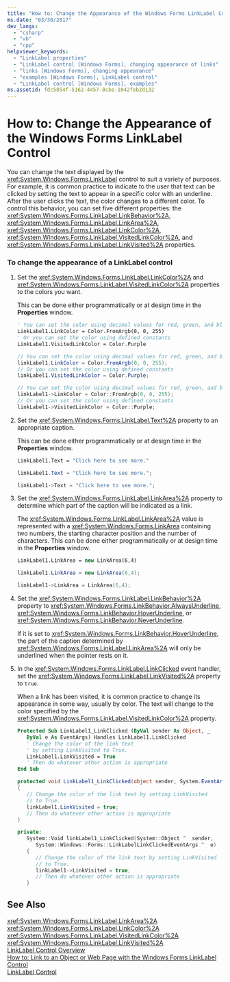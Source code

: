 ```yaml
---
title: "How to: Change the Appearance of the Windows Forms LinkLabel Control"
ms.date: "03/30/2017"
dev_langs: 
  - "csharp"
  - "vb"
  - "cpp"
helpviewer_keywords: 
  - "LinkLabel properties"
  - "LinkLabel control [Windows Forms], changing appearance of links"
  - "links [Windows Forms], changing appearance"
  - "examples [Windows Forms], LinkLabel control"
  - "LinkLabel control [Windows Forms], examples"
ms.assetid: fdc5854f-5162-4457-8cbe-1042feb2d132
---
```

# How to: Change the Appearance of the Windows Forms LinkLabel Control
You can change the text displayed by the <xref:System.Windows.Forms.LinkLabel> control to suit a variety of purposes. For example, it is common practice to indicate to the user that text can be clicked by setting the text to appear in a specific color with an underline. After the user clicks the text, the color changes to a different color. To control this behavior, you can set five different properties: the <xref:System.Windows.Forms.LinkLabel.LinkBehavior%2A>, <xref:System.Windows.Forms.LinkLabel.LinkArea%2A>, <xref:System.Windows.Forms.LinkLabel.LinkColor%2A>, <xref:System.Windows.Forms.LinkLabel.VisitedLinkColor%2A>, and <xref:System.Windows.Forms.LinkLabel.LinkVisited%2A> properties.  
  
### To change the appearance of a LinkLabel control  
  
1. Set the <xref:System.Windows.Forms.LinkLabel.LinkColor%2A> and <xref:System.Windows.Forms.LinkLabel.VisitedLinkColor%2A> properties to the colors you want.  
  
    This can be done either programmatically or at design time in the **Properties** window.  
  
   ```vb  
   ' You can set the color using decimal values for red, green, and blue  
   LinkLabel1.LinkColor = Color.FromArgb(0, 0, 255)  
   ' Or you can set the color using defined constants  
   LinkLabel1.VisitedLinkColor = Color.Purple  
   ```  
  
   ```csharp  
   // You can set the color using decimal values for red, green, and blue  
   linkLabel1.LinkColor = Color.FromArgb(0, 0, 255);  
   // Or you can set the color using defined constants  
   linkLabel1.VisitedLinkColor = Color.Purple;  
   ```  
  
   ```cpp  
   // You can set the color using decimal values for red, green, and blue  
   linkLabel1->LinkColor = Color::FromArgb(0, 0, 255);  
   // Or you can set the color using defined constants  
   linkLabel1->VisitedLinkColor = Color::Purple;  
   ```  
  
2. Set the <xref:System.Windows.Forms.LinkLabel.Text%2A> property to an appropriate caption.  
  
    This can be done either programmatically or at design time in the **Properties** window.  
  
   ```vb  
   LinkLabel1.Text = "Click here to see more."  
   ```  
  
   ```csharp  
   linkLabel1.Text = "Click here to see more.";  
   ```  
  
   ```cpp  
   linkLabel1->Text = "Click here to see more.";  
   ```  
  
3. Set the <xref:System.Windows.Forms.LinkLabel.LinkArea%2A> property to determine which part of the caption will be indicated as a link.  
  
    The <xref:System.Windows.Forms.LinkLabel.LinkArea%2A> value is represented with a <xref:System.Windows.Forms.LinkArea> containing two numbers, the starting character position and the number of characters. This can be done either programmatically or at design time in the **Properties** window.  
  
   ```vb  
   LinkLabel1.LinkArea = new LinkArea(6,4)  
   ```  
  
   ```csharp  
   linkLabel1.LinkArea = new LinkArea(6,4);  
   ```  
  
   ```cpp  
   linkLabel1->LinkArea = LinkArea(6,4);  
   ```  
  
4. Set the <xref:System.Windows.Forms.LinkLabel.LinkBehavior%2A> property to <xref:System.Windows.Forms.LinkBehavior.AlwaysUnderline>, <xref:System.Windows.Forms.LinkBehavior.HoverUnderline>, or <xref:System.Windows.Forms.LinkBehavior.NeverUnderline>.  
  
    If it is set to <xref:System.Windows.Forms.LinkBehavior.HoverUnderline>, the part of the caption determined by <xref:System.Windows.Forms.LinkLabel.LinkArea%2A> will only be underlined when the pointer rests on it.  
  
5. In the <xref:System.Windows.Forms.LinkLabel.LinkClicked> event handler, set the <xref:System.Windows.Forms.LinkLabel.LinkVisited%2A> property to `true`.  
  
    When a link has been visited, it is common practice to change its appearance in some way, usually by color. The text will change to the color specified by the <xref:System.Windows.Forms.LinkLabel.VisitedLinkColor%2A> property.  
  
   ```vb  
   Protected Sub LinkLabel1_LinkClicked (ByVal sender As Object, _  
      ByVal e As EventArgs) Handles LinkLabel1.LinkClicked  
      ' Change the color of the link text  
      ' by setting LinkVisited to True.  
      LinkLabel1.LinkVisited = True  
      ' Then do whatever other action is appropriate  
   End Sub  
   ```  
  
   ```csharp  
   protected void LinkLabel1_LinkClicked(object sender, System.EventArgs e)  
   {  
      // Change the color of the link text by setting LinkVisited   
      // to True.  
      linkLabel1.LinkVisited = true;  
      // Then do whatever other action is appropriate  
   }  
   ```  
  
   ```cpp  
   private:  
      System::Void linkLabel1_LinkClicked(System::Object ^  sender,  
         System::Windows::Forms::LinkLabelLinkClickedEventArgs ^  e)  
      {  
         // Change the color of the link text by setting LinkVisited   
         // to True.  
         linkLabel1->LinkVisited = true;  
         // Then do whatever other action is appropriate  
      }  
   ```  
  
## See Also  
 <xref:System.Windows.Forms.LinkLabel.LinkArea%2A>  
 <xref:System.Windows.Forms.LinkLabel.LinkColor%2A>  
 <xref:System.Windows.Forms.LinkLabel.VisitedLinkColor%2A>  
 <xref:System.Windows.Forms.LinkLabel.LinkVisited%2A>  
 [LinkLabel Control Overview](../../../../docs/framework/winforms/controls/linklabel-control-overview-windows-forms.md)  
 [How to: Link to an Object or Web Page with the Windows Forms LinkLabel Control](../../../../docs/framework/winforms/controls/link-to-an-object-or-web-page-with-wf-linklabel-control.md)  
 [LinkLabel Control](../../../../docs/framework/winforms/controls/linklabel-control-windows-forms.md)
